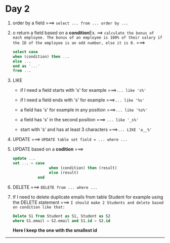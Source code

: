 
# Day 2 
1. order by a field ===> `select ... from ... order by ...`

2. o return a field based on a **condition**Ex. ==> 
`calculate the bonus of each employee. The bonus of an employee is 100% of their salary if the ID of the employee is an odd number, else it is 0.` ===>
    ```SQL
    select case 
    when (condition) then ...
    else ...
    end as '...'
    from ...  
    ```
3. LIKE
    - if I need a field starts with 's' for example ===>`... like 's%'`

    - if I need a field ends with 's' for example ===>`... like '%s'`

    - a field has 's' for example in any position ===>`... like '%s%'`

    - a field has 's' in the second position ===> `... like '_s%'`

    - start with 's' and has at least 3 characters ===>`... LIKE 'a__%'`
4. UPDATE ===> `UPDATE table set field = ... where ...`
5. UPDATE based on a **codition** ===>
    ```SQL
    update ...
    set ... = case 
                    when (condition) then (result)
                    else (result)
               end
    ```
6. DELETE ===> `DELETE from ... where ...`

7. If I need to delete duplicate emails from table Student for example using the DELETE statement ===>  `I should make 2 Students and delete based on condition like that:`
    ```SQL
    Delete S1 from Student as S1, Student as S2
    where S1.email = S2.email and S1.id > S2.id
    ```
    **Here I keep the one with the smallest id**
------------------------------------------------------------------------------------------------------------------






